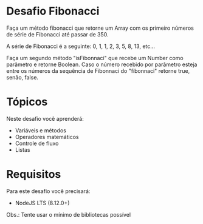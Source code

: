 # Desafio Fibonacci

Faça um método fibonacci que retorne um Array com os primeiro números de série de Fibonacci até passar de 350.

A série de Fibonacci é a seguinte: 0, 1, 1, 2, 3, 5, 8, 13, etc…

Faça um segundo método "isFibonnaci" que recebe um Number como parâmetro e retorne Boolean. Caso o número recebido por parâmetro esteja entre os números da sequência de Fibonnaci do "fibonnaci" retorne true, senão, false.

# Tópicos

Neste desafio você aprenderá:

- Variáveis e métodos
- Operadores matemáticos
- Controle de fluxo
- Listas

# Requisitos

Para este desafio você precisará:

- NodeJS LTS (8.12.0+)

Obs.: Tente usar o mínimo de bibliotecas possível
